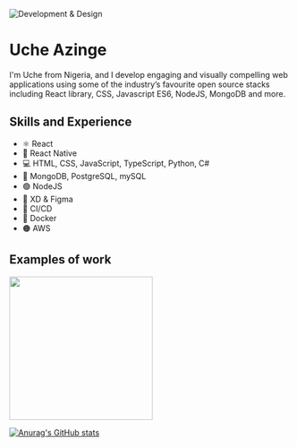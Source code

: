![Development & Design](https://tutoring-app.s3.us-east-2.amazonaws.com/GithubBanner.jpg)

# Uche Azinge

I'm Uche from Nigeria, and I develop engaging and visually compelling web applications using some of the industry’s favourite open source stacks including React library, CSS, Javascript ES6, NodeJS, MongoDB and more.

## Skills and Experience

* ⚛ React
* 📱 React Native
* 💻 HTML, CSS, JavaScript, TypeScript, Python, C#
* 🌱 MongoDB, PostgreSQL, mySQL
* 🟢 NodeJS
* 🎨 XD & Figma
* 🚄 CI/CD
* 🐳 Docker
* 🟠 AWS

## Examples of work
<img src="https://github.com/uchikuch/uchikuch/blob/main/topset-tutoring.gif" width="256" />

[![Anurag's GitHub stats](https://github-readme-stats.vercel.app/api?username=uchikuch)](https://github.com/anuraghazra/github-readme-stats)
